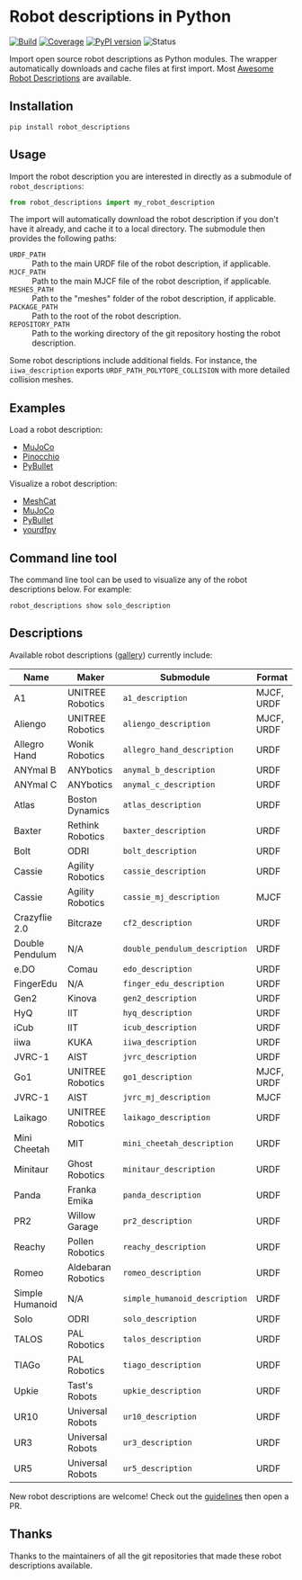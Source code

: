 # Robot descriptions in Python

[![Build](https://img.shields.io/github/workflow/status/stephane-caron/robot_descriptions.py/CI)](https://github.com/stephane-caron/robot_descriptions.py/actions)
[![Coverage](https://coveralls.io/repos/github/stephane-caron/robot_descriptions.py/badge.svg?branch=master)](https://coveralls.io/github/stephane-caron/robot_descriptions.py?branch=master)
[![PyPI version](https://img.shields.io/pypi/v/robot_descriptions)](https://pypi.org/project/robot_descriptions/)
![Status](https://img.shields.io/pypi/status/robot_descriptions)

Import open source robot descriptions as Python modules. The wrapper automatically downloads and cache files at first import. Most [Awesome Robot Descriptions](https://github.com/robot-descriptions/awesome-robot-descriptions) are available.

## Installation

```console
pip install robot_descriptions
```

## Usage

Import the robot description you are interested in directly as a submodule of ``robot_descriptions``:

```python
from robot_descriptions import my_robot_description
```

The import will automatically download the robot description if you don't have it already, and cache it to a local directory. The submodule then provides the following paths:

<dl>
    <dt>
        <code>URDF_PATH</code>
    </dt>
    <dd>
        Path to the main URDF file of the robot description, if applicable.
    </dd>
    <dt>
        <code>MJCF_PATH</code>
    </dt>
    <dd>
        Path to the main MJCF file of the robot description, if applicable.
    </dd>
    <dt>
        <code>MESHES_PATH</code>
    </dt>
    <dd>
        Path to the "meshes" folder of the robot description, if applicable.
    </dd>
    <dt>
        <code>PACKAGE_PATH</code>
    </dt>
    <dd>
        Path to the root of the robot description.
    </dd>
    <dt>
        <code>REPOSITORY_PATH</code>
    </dt>
    <dd>
        Path to the working directory of the git repository hosting the robot description.
    </dd>
</dl>

Some robot descriptions include additional fields. For instance, the ``iiwa_description`` exports ``URDF_PATH_POLYTOPE_COLLISION`` with more detailed collision meshes.

## Examples

Load a robot description:

- [MuJoCo](https://github.com/stephane-caron/robot_descriptions.py/examples/load_in_mujoco.py)
- [Pinocchio](https://github.com/stephane-caron/robot_descriptions.py/examples/load_in_pinocchio.py)
- [PyBullet](https://github.com/stephane-caron/robot_descriptions.py/examples/load_in_pybullet.py)

Visualize a robot description:

- [MeshCat](https://github.com/stephane-caron/robot_descriptions.py/examples/show_in_meshcat.py)
- [MuJoCo](https://github.com/stephane-caron/robot_descriptions.py/examples/show_in_mujoco.py)
- [PyBullet](https://github.com/stephane-caron/robot_descriptions.py/examples/show_in_pybullet.py)
- [yourdfpy](https://github.com/stephane-caron/robot_descriptions.py/examples/show_in_yourdfpy.py)

## Command line tool

The command line tool can be used to visualize any of the robot descriptions below. For example:

```console
robot_descriptions show solo_description
```

## Descriptions

Available robot descriptions ([gallery](https://github.com/robot-descriptions/awesome-robot-descriptions#gallery)) currently include:

| Name                  | Maker              | Submodule                     | Format     |
|-----------------------|--------------------| ------------------------------|------------|
| A1                    | UNITREE Robotics   | `a1_description`              | MJCF, URDF |
| Aliengo               | UNITREE Robotics   | `aliengo_description`         | MJCF, URDF |
| Allegro Hand          | Wonik Robotics     | `allegro_hand_description`    | URDF       |
| ANYmal B              | ANYbotics          | `anymal_b_description`        | URDF       |
| ANYmal C              | ANYbotics          | `anymal_c_description`        | URDF       |
| Atlas                 | Boston Dynamics    | `atlas_description`           | URDF       |
| Baxter                | Rethink Robotics   | `baxter_description`          | URDF       |
| Bolt                  | ODRI               | `bolt_description`            | URDF       |
| Cassie                | Agility Robotics   | `cassie_description`          | URDF       |
| Cassie                | Agility Robotics   | `cassie_mj_description`       | MJCF       |
| Crazyflie 2.0         | Bitcraze           | `cf2_description`             | URDF       |
| Double Pendulum       | N/A                | `double_pendulum_description` | URDF       |
| e.DO                  | Comau              | `edo_description`             | URDF       |
| FingerEdu             | N/A                | `finger_edu_description`      | URDF       |
| Gen2                  | Kinova             | `gen2_description`            | URDF       |
| HyQ                   | IIT                | `hyq_description`             | URDF       |
| iCub                  | IIT                | `icub_description`            | URDF       |
| iiwa                  | KUKA               | `iiwa_description`            | URDF       |
| JVRC-1                | AIST               | `jvrc_description`            | URDF       |
| Go1                   | UNITREE Robotics   | `go1_description`             | MJCF, URDF |
| JVRC-1                | AIST               | `jvrc_mj_description`         | MJCF       |
| Laikago               | UNITREE Robotics   | `laikago_description`         | URDF       |
| Mini Cheetah          | MIT                | `mini_cheetah_description`    | URDF       |
| Minitaur              | Ghost Robotics     | `minitaur_description`        | URDF       |
| Panda                 | Franka Emika       | `panda_description`           | URDF       |
| PR2                   | Willow Garage      | `pr2_description`             | URDF       |
| Reachy                | Pollen Robotics    | `reachy_description`          | URDF       |
| Romeo                 | Aldebaran Robotics | `romeo_description`           | URDF       |
| Simple Humanoid       | N/A                | `simple_humanoid_description` | URDF       |
| Solo                  | ODRI               | `solo_description`            | URDF       |
| TALOS                 | PAL Robotics       | `talos_description`           | URDF       |
| TIAGo                 | PAL Robotics       | `tiago_description`           | URDF       |
| Upkie                 | Tast's Robots      | `upkie_description`           | URDF       |
| UR10                  | Universal Robots   | `ur10_description`            | URDF       |
| UR3                   | Universal Robots   | `ur3_description`             | URDF       |
| UR5                   | Universal Robots   | `ur5_description`             | URDF       |

New robot descriptions are welcome! Check out the [guidelines](https://github.com/stephane-caron/robot_descriptions.py/CONTRIBUTING.md) then open a PR.

## Thanks

Thanks to the maintainers of all the git repositories that made these robot descriptions available.
